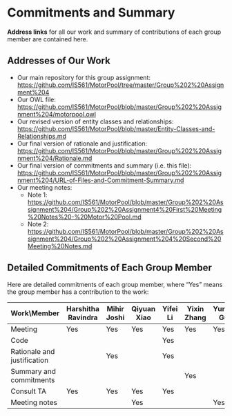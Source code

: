 # Commitments and Summary

__Address links__ for all our work and summary of contributions of each group member are contained here. 

## Addresses of Our Work
- Our main repository for this group assignment: https://github.com/IS561/MotorPool/tree/master/Group%202%20Assignment%204
- Our OWL file: https://github.com/IS561/MotorPool/blob/master/Group%202%20Assignment%204/motorpool.owl
- Our revised version of entity classes and relationships: https://github.com/IS561/MotorPool/blob/master/Entity-Classes-and-Relationships.md
- Our final version of rationale and justification: https://github.com/IS561/MotorPool/blob/master/Group%202%20Assignment%204/Rationale.md
- Our final version of commitments and summary (i.e. this file): https://github.com/IS561/MotorPool/blob/master/Group%202%20Assignment%204/URL-of-Files-and-Commitment-Summary.md
- Our meeting notes: 
	- Note 1: https://github.com/IS561/MotorPool/blob/master/Group%202%20Assignment%204/Group%202%20Assignment4%20First%20Meeting%20Notes%20-%20Motor%20Pool.md
	- Note 2: https://github.com/IS561/MotorPool/blob/master/Group%202%20Assignment%204/Group%202%20Assignment%204%20Second%20Meeting%20Notes.md

## Detailed Commitments of Each Group Member
Here are detailed commitments of each group member, where “Yes” means the group member has a contribution to the work:

| Work\Member | Harshitha Ravindra | Mihir Joshi | Qiyuan Xiao | Yifei Li | Yixin Zhang | Yunya Gu |
| ----------- | ------------------ | ----------- | ----------- | -------- | ----------- | -------- | 
| Meeting | Yes | Yes | Yes | Yes | Yes | Yes |
| Code |  |   |   | Yes |   |   |
| Rationale and justification|   | Yes | | Yes | |   |
| Summary and commitments|    |   |   |   | Yes |   | 
| Consult TA | Yes | Yes | Yes | Yes |  |  |
| Meeting notes |   |   | Yes | | | Yes |

